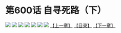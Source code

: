 # 第600话 自寻死路（下）
![](https://mhpic.xiaomingtaiji.net/comic/D/斗破苍穹拆分版/600话/1.jpg-zymk.middle.webp)
![](https://mhpic.xiaomingtaiji.net/comic/D/斗破苍穹拆分版/600话/2.jpg-zymk.middle.webp)
![](https://mhpic.xiaomingtaiji.net/comic/D/斗破苍穹拆分版/600话/3.jpg-zymk.middle.webp)
![](https://mhpic.xiaomingtaiji.net/comic/D/斗破苍穹拆分版/600话/4.jpg-zymk.middle.webp)
![](https://mhpic.xiaomingtaiji.net/comic/D/斗破苍穹拆分版/600话/5.jpg-zymk.middle.webp)
![](https://mhpic.xiaomingtaiji.net/comic/D/斗破苍穹拆分版/600话/6.jpg-zymk.middle.webp)
![](https://mhpic.xiaomingtaiji.net/comic/D/斗破苍穹拆分版/600话/7.jpg-zymk.middle.webp)
[【上一章】](./599.md)
[【目录】](./READMD.md)
[【下一章】](./601.md)
